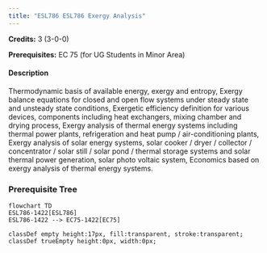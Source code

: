 ```yaml
---
title: "ESL786 ESL786 Exergy Analysis"
---
```

**Credits:** 3 (3-0-0)

**Prerequisites:** EC 75 (for UG Students in Minor Area)

#### Description
Thermodynamic basis of available energy, exergy and entropy, Exergy balance equations for closed and open flow systems under steady state and unsteady state conditions, Exergetic efficiency definition for various devices, components including heat exchangers, mixing chamber and drying process, Exergy analysis of thermal energy systems including thermal power plants, refrigeration and heat pump / air-conditioning plants, Exergy analysis of solar energy systems, solar cooker / dryer / collector / concentrator / solar still / solar pond / thermal storage systems and solar thermal power generation, solar photo voltaic system, Economics based on exergy analysis of thermal energy systems.

### Prerequisite Tree

```mermaid
flowchart TD
ESL786-1422[ESL786]
ESL786-1422 --> EC75-1422[EC75]

classDef empty height:17px, fill:transparent, stroke:transparent;
classDef trueEmpty height:0px, width:0px;
```